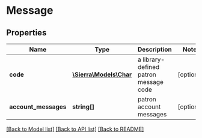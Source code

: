 # Message

## Properties
Name | Type | Description | Notes
------------ | ------------- | ------------- | -------------
**code** | [**\Sierra\Models\Char**](Char.md) | a library-defined patron message code | [optional] 
**account_messages** | **string[]** | patron account messages | [optional] 

[[Back to Model list]](../README.md#documentation-for-models) [[Back to API list]](../README.md#documentation-for-api-endpoints) [[Back to README]](../README.md)



